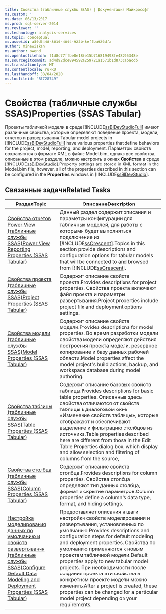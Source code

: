 ```yaml
---
title: Свойства (табличные службы SSAS) | Документация Майкрософт
ms.custom: ''
ms.date: 06/13/2017
ms.prod: sql-server-2014
ms.reviewer: ''
ms.technology: analysis-services
ms.topic: conceptual
ms.assetid: a59d3448-8619-4044-923b-8effba926dfa
author: minewiskan
ms.author: owend
ms.openlocfilehash: f1d8c77ffbe8e185e15b716819498fe48295348e
ms.sourcegitcommit: ad4d92dce894592a259721a1571b1d8736abacdb
ms.translationtype: MT
ms.contentlocale: ru-RU
ms.lasthandoff: 08/04/2020
ms.locfileid: "87728749"
---
```

# <a name="properties-ssas-tabular"></a><span data-ttu-id="51635-102">Свойства (табличные службы SSAS)</span><span class="sxs-lookup"><span data-stu-id="51635-102">Properties (SSAS Tabular)</span></span>
  <span data-ttu-id="51635-103">Проекты табличной модели в среде [!INCLUDE[ssBIDevStudioFull](../../includes/ssbidevstudiofull-md.md)] имеют различные свойства, которые определяют поведение проекта, модели, отчетов и развертывания.</span><span class="sxs-lookup"><span data-stu-id="51635-103">Tabular model projects in [!INCLUDE[ssBIDevStudioFull](../../includes/ssbidevstudiofull-md.md)] have various properties that define behaviors for the project, model, reporting, and deployment.</span></span> <span data-ttu-id="51635-104">Параметры свойств сохраняются в формате XML в файле Model.bim, однако все свойства, описанные в этом разделе, можно настроить в окнах **Свойства** в среде [!INCLUDE[ssBIDevStudio](../../includes/ssbidevstudio-md.md)].</span><span class="sxs-lookup"><span data-stu-id="51635-104">Property settings are stored in XML format in the Model.bim file, however, all of the properties described in this section can be configured in the **Properties** windows in [!INCLUDE[ssBIDevStudio](../../includes/ssbidevstudio-md.md)].</span></span>  
  
## <a name="related-tasks"></a><span data-ttu-id="51635-105">Связанные задачи</span><span class="sxs-lookup"><span data-stu-id="51635-105">Related Tasks</span></span>  
  
|<span data-ttu-id="51635-106">Раздел</span><span class="sxs-lookup"><span data-stu-id="51635-106">Topic</span></span>|<span data-ttu-id="51635-107">Описание</span><span class="sxs-lookup"><span data-stu-id="51635-107">Description</span></span>|  
|-----------|-----------------|  
|[<span data-ttu-id="51635-108">Свойства отчетов Power View (табличные службы SSAS)</span><span class="sxs-lookup"><span data-stu-id="51635-108">Power View Reporting Properties &#40;SSAS Tabular&#41;</span></span>](power-view-reporting-properties-ssas-tabular.md)|<span data-ttu-id="51635-109">Данный раздел содержит описания и параметры конфигурации для табличных моделей, для работы с которыми будет выполняться подключение из [!INCLUDE[ssCrescent](../../includes/sscrescent-md.md)].</span><span class="sxs-lookup"><span data-stu-id="51635-109">Topics in this section provide descriptions and configuration options for tabular models that will be connected to and browsed from [!INCLUDE[ssCrescent](../../includes/sscrescent-md.md)].</span></span>|  
|[<span data-ttu-id="51635-110">Свойства проекта (табличные службы SSAS)</span><span class="sxs-lookup"><span data-stu-id="51635-110">Project Properties &#40;SSAS Tabular&#41;</span></span>](project-properties-ssas-tabular.md)|<span data-ttu-id="51635-111">Содержит описание свойств проекта.</span><span class="sxs-lookup"><span data-stu-id="51635-111">Provides descriptions for project properties.</span></span> <span data-ttu-id="51635-112">Свойства проекта включают файл проекта и параметры развертывания.</span><span class="sxs-lookup"><span data-stu-id="51635-112">Project properties include project file and deployment options settings.</span></span>|  
|[<span data-ttu-id="51635-113">Свойства модели (табличные службы SSAS)</span><span class="sxs-lookup"><span data-stu-id="51635-113">Model Properties &#40;SSAS Tabular&#41;</span></span>](model-properties-ssas-tabular.md)|<span data-ttu-id="51635-114">Содержит описание свойств модели.</span><span class="sxs-lookup"><span data-stu-id="51635-114">Provides descriptions for model properties.</span></span> <span data-ttu-id="51635-115">Во время разработки модели свойства модели определяют действия построения проекта модели, резервное копирование и базу данных рабочей области.</span><span class="sxs-lookup"><span data-stu-id="51635-115">Model properties affect the model project's build actions, backup, and workspace database during model authoring.</span></span>|  
|[<span data-ttu-id="51635-116">Свойства таблицы (табличные службы SSAS)</span><span class="sxs-lookup"><span data-stu-id="51635-116">Table Properties &#40;SSAS Tabular&#41;</span></span>](table-properties-ssas-tabular.md)|<span data-ttu-id="51635-117">Содержит описание базовых свойств таблицы.</span><span class="sxs-lookup"><span data-stu-id="51635-117">Provides descriptions for basic table properties.</span></span> <span data-ttu-id="51635-118">Описанные здесь свойства отличаются от свойств таблицы в диалоговом окне «Изменение свойств таблицы», которые отображают и обеспечивают выделение и фильтрацию столбцов из источника.</span><span class="sxs-lookup"><span data-stu-id="51635-118">Table properties described here are different from those in the Edit Table Properties dialog box, which display and allow selection and filtering of columns from the source,</span></span>|  
|[<span data-ttu-id="51635-119">Свойства столбца (табличные службы SSAS)</span><span class="sxs-lookup"><span data-stu-id="51635-119">Column Properties &#40;SSAS Tabular&#41;</span></span>](column-properties-ssas-tabular.md)|<span data-ttu-id="51635-120">Содержит описание свойств столбца.</span><span class="sxs-lookup"><span data-stu-id="51635-120">Provides descriptions for column properties.</span></span> <span data-ttu-id="51635-121">Свойства столбца определяют тип данных столбца, формат и скрытие параметров.</span><span class="sxs-lookup"><span data-stu-id="51635-121">Column properties define a column's data type, format, and hiding settings.</span></span>|  
|[<span data-ttu-id="51635-122">Настройка моделирования данных по умолчанию и свойств развертывания (табличные службы SSAS)</span><span class="sxs-lookup"><span data-stu-id="51635-122">Configure Default Data Modeling and Deployment Properties &#40;SSAS Tabular&#41;</span></span>](configure-default-data-modeling-and-deployment-properties-ssas-tabular.md)|<span data-ttu-id="51635-123">Предоставляет описания и шаги настройки свойств моделирования и развертывания, установленных по умолчанию.</span><span class="sxs-lookup"><span data-stu-id="51635-123">Provides descriptions and configuration steps for default modeling and deployment properties.</span></span> <span data-ttu-id="51635-124">Свойства по умолчанию применяются к новым проектам табличной модели.</span><span class="sxs-lookup"><span data-stu-id="51635-124">Default properties apply to new tabular model projects.</span></span> <span data-ttu-id="51635-125">При необходимости после создания проекта эти свойства в конкретном проекте модели можно изменить.</span><span class="sxs-lookup"><span data-stu-id="51635-125">After a project is created, these properties can be changed for a particular model project depending on your requirements.</span></span>|  
  
  
